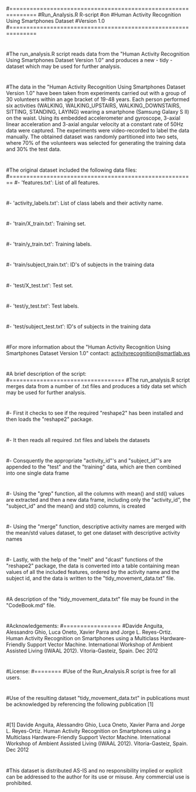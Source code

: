 #==============================================================
#Run_Analysis.R R-script 
#on
#Human Activity Recognition Using Smartphones Dataset
#Version 1.0
#==============================================================
#
#The run_analysis.R script reads data from the "Human Activity Recognition Using Smartphones Dataset Version 1.0" and produces a new - tidy - dataset which may be used for further analysis.
#
#The data in the "Human Activity Recognition Using Smartphones Dataset Version 1.0" have been taken from experiments carried out with a group of 30 volunteers within an age bracket of 19-48 years. Each person performed six activities (WALKING, WALKING_UPSTAIRS, WALKING_DOWNSTAIRS, SITTING, STANDING, LAYING) wearing a smartphone (Samsung Galaxy S II) on the waist. Using its embedded accelerometer and gyroscope, 3-axial linear acceleration and 3-axial angular velocity at a constant rate of 50Hz data were captured. The experiments were video-recorded to label the data manually. The obtained dataset was randomly partitioned into two sets, where 70% of the volunteers was selected for generating the training data and 30% the test data. 
#
#
#The original dataset included the following data files:
#=======================================================
#- 'features.txt': List of all features.
#
#- 'activity_labels.txt': List of class labels and their activity name.
#
#- 'train/X_train.txt': Training set.
#
#- 'train/y_train.txt': Training labels.
#
#- 'train/subject_train.txt': ID's of subjects in the training data
#
#- 'test/X_test.txt': Test set.
#
#- 'test/y_test.txt': Test labels.
#
#- 'test/subject_test.txt': ID's of subjects in the training data
#
#For more information about the "Human Activity Recognition Using Smartphones Dataset Version 1.0" contact: activityrecognition@smartlab.ws
#
#
#A brief description of the script:
#==================================
#The run_analysis.R script merges data from a number of .txt files and produces a tidy data set which may be used for further analysis.
#
#- First it checks to see if the required "reshape2" has been installed and then loads the "reshape2" package.
#
#- It then reads all required .txt files and labels the datasets
#
#- Consquently the appropriate "activity_id"'s and "subject_id"'s are appended to the "test" and the "training" data, which are then combined into one single data frame
#
#- Using the "grep" function, all the columns with mean() and std() values are extracted and then a new data frame, including only the "activity_id", the "subject_id" and the mean() and std() columns, is created    
#
#- Using the "merge" function, descriptive activity names are merged with the mean/std values dataset, to get one dataset with descriptive activity names
#
#- Lastly, with the help of the "melt" and "dcast" functions of the "reshape2" package, the data is converted into a table containing mean values of all the included features, ordered by the activity name and the subject id, and the data is written to the "tidy_movement_data.txt" file.
#
#A description of the "tidy_movement_data.txt" file may be found in the "CodeBook.md" file. 
#
#
#Acknowledgements:
#=================
#Davide Anguita, Alessandro Ghio, Luca Oneto, Xavier Parra and Jorge L. Reyes-Ortiz. Human Activity Recognition on Smartphones using a Multiclass Hardware-Friendly Support Vector Machine. International Workshop of Ambient Assisted Living (IWAAL 2012). Vitoria-Gasteiz, Spain. Dec 2012
#
#
#License:
#========
#Use of the Run_Analysis.R script is free for all users.
#
#Use of the resulting dataset "tidy_movement_data.txt" in publications must be acknowledged by referencing the following publication [1] 
#
#[1] Davide Anguita, Alessandro Ghio, Luca Oneto, Xavier Parra and Jorge L. Reyes-Ortiz. Human Activity Recognition on Smartphones using a Multiclass Hardware-Friendly Support Vector Machine. International Workshop of Ambient Assisted Living (IWAAL 2012). Vitoria-Gasteiz, Spain. Dec 2012
#
#This dataset is distributed AS-IS and no responsibility implied or explicit can be addressed to the author for its use or misuse. Any commercial use is prohibited.
#
